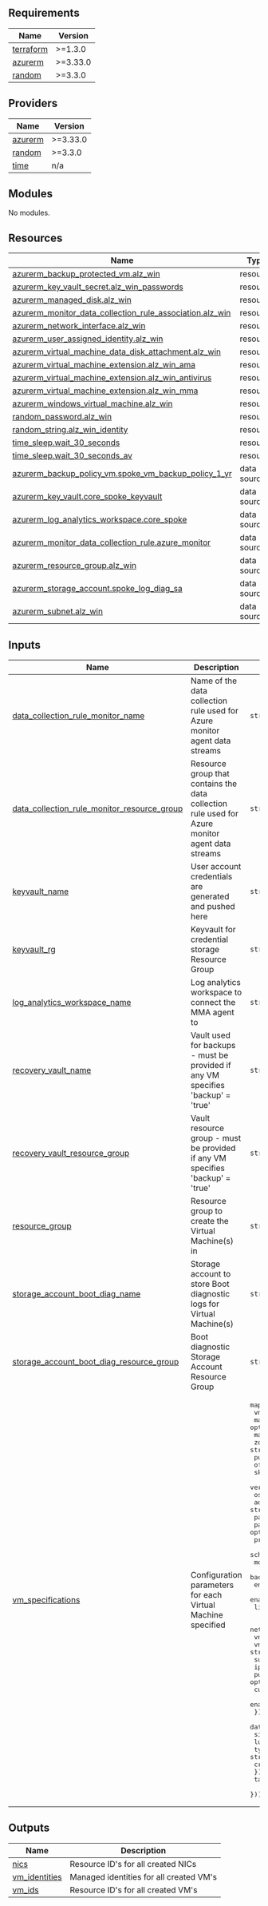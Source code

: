 <!-- BEGIN_TF_DOCS -->

## Requirements

| Name                                                                     | Version  |
| ------------------------------------------------------------------------ | -------- |
| <a name="requirement_terraform"></a> [terraform](#requirement_terraform) | >=1.3.0  |
| <a name="requirement_azurerm"></a> [azurerm](#requirement_azurerm)       | >=3.33.0 |
| <a name="requirement_random"></a> [random](#requirement_random)          | >=3.3.0  |

## Providers

| Name                                                         | Version  |
| ------------------------------------------------------------ | -------- |
| <a name="provider_azurerm"></a> [azurerm](#provider_azurerm) | >=3.33.0 |
| <a name="provider_random"></a> [random](#provider_random)    | >=3.3.0  |
| <a name="provider_time"></a> [time](#provider_time)          | n/a      |

## Modules

No modules.

## Resources

| Name                                                                                                                                                                                 | Type        |
| ------------------------------------------------------------------------------------------------------------------------------------------------------------------------------------ | ----------- |
| [azurerm_backup_protected_vm.alz_win](https://registry.terraform.io/providers/hashicorp/azurerm/latest/docs/resources/backup_protected_vm)                                           | resource    |
| [azurerm_key_vault_secret.alz_win_passwords](https://registry.terraform.io/providers/hashicorp/azurerm/latest/docs/resources/key_vault_secret)                                       | resource    |
| [azurerm_managed_disk.alz_win](https://registry.terraform.io/providers/hashicorp/azurerm/latest/docs/resources/managed_disk)                                                         | resource    |
| [azurerm_monitor_data_collection_rule_association.alz_win](https://registry.terraform.io/providers/hashicorp/azurerm/latest/docs/resources/monitor_data_collection_rule_association) | resource    |
| [azurerm_network_interface.alz_win](https://registry.terraform.io/providers/hashicorp/azurerm/latest/docs/resources/network_interface)                                               | resource    |
| [azurerm_user_assigned_identity.alz_win](https://registry.terraform.io/providers/hashicorp/azurerm/latest/docs/resources/user_assigned_identity)                                     | resource    |
| [azurerm_virtual_machine_data_disk_attachment.alz_win](https://registry.terraform.io/providers/hashicorp/azurerm/latest/docs/resources/virtual_machine_data_disk_attachment)         | resource    |
| [azurerm_virtual_machine_extension.alz_win_ama](https://registry.terraform.io/providers/hashicorp/azurerm/latest/docs/resources/virtual_machine_extension)                           | resource    |
| [azurerm_virtual_machine_extension.alz_win_antivirus](https://registry.terraform.io/providers/hashicorp/azurerm/latest/docs/resources/virtual_machine_extension)                     | resource    |
| [azurerm_virtual_machine_extension.alz_win_mma](https://registry.terraform.io/providers/hashicorp/azurerm/latest/docs/resources/virtual_machine_extension)                           | resource    |
| [azurerm_windows_virtual_machine.alz_win](https://registry.terraform.io/providers/hashicorp/azurerm/latest/docs/resources/windows_virtual_machine)                                   | resource    |
| [random_password.alz_win](https://registry.terraform.io/providers/hashicorp/random/latest/docs/resources/password)                                                                   | resource    |
| [random_string.alz_win_identity](https://registry.terraform.io/providers/hashicorp/random/latest/docs/resources/string)                                                              | resource    |
| [time_sleep.wait_30_seconds](https://registry.terraform.io/providers/hashicorp/time/latest/docs/resources/sleep)                                                                     | resource    |
| [time_sleep.wait_30_seconds_av](https://registry.terraform.io/providers/hashicorp/time/latest/docs/resources/sleep)                                                                  | resource    |
| [azurerm_backup_policy_vm.spoke_vm_backup_policy_1_yr](https://registry.terraform.io/providers/hashicorp/azurerm/latest/docs/data-sources/backup_policy_vm)                          | data source |
| [azurerm_key_vault.core_spoke_keyvault](https://registry.terraform.io/providers/hashicorp/azurerm/latest/docs/data-sources/key_vault)                                                | data source |
| [azurerm_log_analytics_workspace.core_spoke](https://registry.terraform.io/providers/hashicorp/azurerm/latest/docs/data-sources/log_analytics_workspace)                             | data source |
| [azurerm_monitor_data_collection_rule.azure_monitor](https://registry.terraform.io/providers/hashicorp/azurerm/latest/docs/data-sources/monitor_data_collection_rule)                | data source |
| [azurerm_resource_group.alz_win](https://registry.terraform.io/providers/hashicorp/azurerm/latest/docs/data-sources/resource_group)                                                  | data source |
| [azurerm_storage_account.spoke_log_diag_sa](https://registry.terraform.io/providers/hashicorp/azurerm/latest/docs/data-sources/storage_account)                                      | data source |
| [azurerm_subnet.alz_win](https://registry.terraform.io/providers/hashicorp/azurerm/latest/docs/data-sources/subnet)                                                                  | data source |

## Inputs

| Name                                                                                                                                                               | Description                                                                                     | Type                                                                                                                                                                                                                                                                                                                                                                                                                                                                                                                                                                                                                                                                                                                                                                                                                                                                                                                                                                                                                                                                    | Default | Required |
| ------------------------------------------------------------------------------------------------------------------------------------------------------------------ | ----------------------------------------------------------------------------------------------- | ----------------------------------------------------------------------------------------------------------------------------------------------------------------------------------------------------------------------------------------------------------------------------------------------------------------------------------------------------------------------------------------------------------------------------------------------------------------------------------------------------------------------------------------------------------------------------------------------------------------------------------------------------------------------------------------------------------------------------------------------------------------------------------------------------------------------------------------------------------------------------------------------------------------------------------------------------------------------------------------------------------------------------------------------------------------------- | ------- | :------: |
| <a name="input_data_collection_rule_monitor_name"></a> [data_collection_rule_monitor_name](#input_data_collection_rule_monitor_name)                               | Name of the data collection rule used for Azure monitor agent data streams                      | `string`                                                                                                                                                                                                                                                                                                                                                                                                                                                                                                                                                                                                                                                                                                                                                                                                                                                                                                                                                                                                                                                                | `null`  |    no    |
| <a name="input_data_collection_rule_monitor_resource_group"></a> [data_collection_rule_monitor_resource_group](#input_data_collection_rule_monitor_resource_group) | Resource group that contains the data collection rule used for Azure monitor agent data streams | `string`                                                                                                                                                                                                                                                                                                                                                                                                                                                                                                                                                                                                                                                                                                                                                                                                                                                                                                                                                                                                                                                                | `null`  |    no    |
| <a name="input_keyvault_name"></a> [keyvault_name](#input_keyvault_name)                                                                                           | User account credentials are generated and pushed here                                          | `string`                                                                                                                                                                                                                                                                                                                                                                                                                                                                                                                                                                                                                                                                                                                                                                                                                                                                                                                                                                                                                                                                | n/a     |   yes    |
| <a name="input_keyvault_rg"></a> [keyvault_rg](#input_keyvault_rg)                                                                                                 | Keyvault for credential storage Resource Group                                                  | `string`                                                                                                                                                                                                                                                                                                                                                                                                                                                                                                                                                                                                                                                                                                                                                                                                                                                                                                                                                                                                                                                                | n/a     |   yes    |
| <a name="input_log_analytics_workspace_name"></a> [log_analytics_workspace_name](#input_log_analytics_workspace_name)                                              | Log analytics workspace to connect the MMA agent to                                             | `string`                                                                                                                                                                                                                                                                                                                                                                                                                                                                                                                                                                                                                                                                                                                                                                                                                                                                                                                                                                                                                                                                | `null`  |    no    |
| <a name="input_recovery_vault_name"></a> [recovery_vault_name](#input_recovery_vault_name)                                                                         | Vault used for backups - must be provided if any VM specifies 'backup' = 'true'                 | `string`                                                                                                                                                                                                                                                                                                                                                                                                                                                                                                                                                                                                                                                                                                                                                                                                                                                                                                                                                                                                                                                                | `null`  |    no    |
| <a name="input_recovery_vault_resource_group"></a> [recovery_vault_resource_group](#input_recovery_vault_resource_group)                                           | Vault resource group - must be provided if any VM specifies 'backup' = 'true'                   | `string`                                                                                                                                                                                                                                                                                                                                                                                                                                                                                                                                                                                                                                                                                                                                                                                                                                                                                                                                                                                                                                                                | `null`  |    no    |
| <a name="input_resource_group"></a> [resource_group](#input_resource_group)                                                                                        | Resource group to create the Virtual Machine(s) in                                              | `string`                                                                                                                                                                                                                                                                                                                                                                                                                                                                                                                                                                                                                                                                                                                                                                                                                                                                                                                                                                                                                                                                | n/a     |   yes    |
| <a name="input_storage_account_boot_diag_name"></a> [storage_account_boot_diag_name](#input_storage_account_boot_diag_name)                                        | Storage account to store Boot diagnostic logs for Virtual Machine(s)                            | `string`                                                                                                                                                                                                                                                                                                                                                                                                                                                                                                                                                                                                                                                                                                                                                                                                                                                                                                                                                                                                                                                                | n/a     |   yes    |
| <a name="input_storage_account_boot_diag_resource_group"></a> [storage_account_boot_diag_resource_group](#input_storage_account_boot_diag_resource_group)          | Boot diagnostic Storage Account Resource Group                                                  | `string`                                                                                                                                                                                                                                                                                                                                                                                                                                                                                                                                                                                                                                                                                                                                                                                                                                                                                                                                                                                                                                                                | n/a     |   yes    |
| <a name="input_vm_specifications"></a> [vm_specifications](#input_vm_specifications)                                                                               | Configuration parameters for each Virtual Machine specified                                     | <pre>map(object({<br> vm_size = string<br> marketplace_image = optional(bool)<br> marketplace_plan = optional(map(string))<br> zone = string<br> publisher = string<br> offer = string<br> sku = string<br> version = string<br> os_disk_type = optional(string)<br> admin_user = string<br> patch_mode = optional(string)<br> patch_assessment_mode = optional(string)<br> provision_vm_agent = optional(bool)<br> scheduled_shutdown = optional(bool)<br> monitor = optional(bool)<br> backup = optional(bool)<br> enable_host_enc = optional(bool)<br> enable_av = optional(bool)<br> license_type = optional(string)<br><br> network = map(object({<br> vnet = string<br> vnet_resource_group = string<br> subnet = string<br> ip_address = string<br> public_ip_id = optional(string)<br> custom_dns_servers = optional(list(string))<br> enable_accelerated_networking = optional(bool, false)<br> }))<br> data_disks = map(object({<br> size = number<br> lun = number<br> type = string<br> create_option = string<br> }))<br> tags = map(string)<br> }))</pre> | n/a     |   yes    |

## Outputs

| Name                                                                       | Description                             |
| -------------------------------------------------------------------------- | --------------------------------------- |
| <a name="output_nics"></a> [nics](#output_nics)                            | Resource ID's for all created NICs      |
| <a name="output_vm_identities"></a> [vm_identities](#output_vm_identities) | Managed identities for all created VM's |
| <a name="output_vm_ids"></a> [vm_ids](#output_vm_ids)                      | Resource ID's for all created VM's      |

<!-- END_TF_DOCS -->
